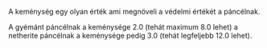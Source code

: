 A keménység egy olyan érték ami megnöveli a védelmi értékét a páncélnak.

A gyémánt páncélnak a keménysége 2.0 (tehát maximum 8.0 lehet) a netherite páncélnak a keménysége pedig 3.0 (tehát legfeljebb 12.0 lehet).